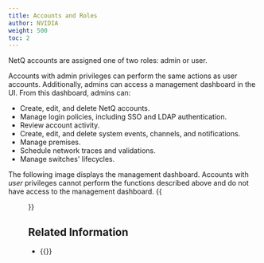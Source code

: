 ```yaml
---
title: Accounts and Roles
author: NVIDIA
weight: 500
toc: 2
---
```

NetQ accounts are assigned one of two roles: admin or user.

Accounts with admin privileges can perform the same actions as user accounts. Additionally, admins can access a management dashboard in the UI. From this dashboard, admins can:

- Create, edit, and delete NetQ accounts.
- Manage login policies, including SSO and LDAP authentication.
- Review account activity.
- Create, edit, and delete system events, channels, and notifications.
- Manage premises.
- Schedule network traces and validations.
- Manage switches' lifecycles.

The following image displays the management dashboard. Accounts with *user* privileges cannot perform the functions described above and do not have access to the management dashboard.
{{<figure src="/images/netq/admin-management-dashboard.png" alt="netq management dashboard" width="1100" >}}

## Related Information

- {{<link title="Add and Manage Accounts" text="Add and Manage Accounts">}}